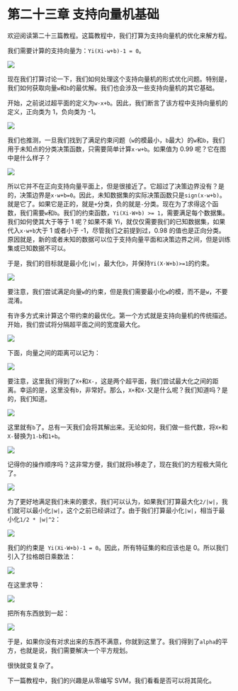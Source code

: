 # 第二十三章 支持向量机基础

欢迎阅读第二十三篇教程。这篇教程中，我们打算为支持向量机的优化来解方程。

我们需要计算的支持向量为：`Yi(Xi·w+b)-1 = 0`。

![](img/23-1.png)

现在我们打算讨论一下，我们如何处理这个支持向量机的形式优化问题。特别是，我们如何获取向量`w`和`b`的最优解。我们也会涉及一些支持向量机的其它基础。

开始，之前说过超平面的定义为`w·x+b`。因此，我们断言了该方程中支持向量机的定义，正向类为 1，负向类为 -1。

![](img/23-2.png)

我们也推测，一旦我们找到了满足约束问题（`w`的模最小，`b`最大）的`w`和`b`，我们用于未知点的分类决策函数，只需要简单计算`x·w+b`。如果值为 0.99 呢？它在图中是什么样子？

![](img/23-3.png)

所以它并不在正向支持向量平面上，但是很接近了。它超过了决策边界没有？是的，决策边界是`x·w+b=0`。因此，未知数据集的实际决策函数只是`sign(x·w+b)`。就是它了。如果它是正的，就是`+`分类，负的就是`-`分类。现在为了求得这个函数，我们需要`w`和`b`。我们的约束函数，`Yi(Xi·W+b) >= 1`，需要满足每个数据集。我们如何使其大于等于 1 呢？如果不乘 Yi，就仅仅需要我们的已知数据集，如果代入`x·w+b`大于 1 或者小于 -1，尽管我们之前提到过，0.98 的值也是正向分类。原因就是，新的或者未知的数据可以位于支持向量平面和决策边界之间，但是训练集或已知数据不可以。

于是，我们的目标就是最小化`|w|`，最大化`b`，并保持`Yi(X·W+b)>=1`的约束。

![](img/23-4.png)

要注意，我们尝试满足向量`w`的约束，但是我们需要最小化`w`的模，而不是`w`，不要混淆。

有许多方式来计算这个带约束的最优化。第一个方式就是支持向量机的传统描述。开始，我们尝试将分隔超平面之间的宽度最大化。

![](img/23-5.png)

下面，向量之间的距离可以记为：

![](img/23-6.png)

要注意，这里我们得到了`X+`和`X-`，这是两个超平面，我们尝试最大化之间的距离。幸运的是，这里没有`b`，非常好。那么，`X+`和`X-`又是什么呢？我们知道吗？是的，我们知道。

![](img/23-7.png)

这里就有`b`了。总有一天我们会将其解出来。无论如何，我们做一些代数，将`X+`和`X-`替换为`1-b`和`1+b`。

![](img/23-8.png)

记得你的操作顺序吗？这非常方便，我们就将`b`移走了，现在我们的方程极大简化了。

![](img/23-9.png)

为了更好地满足我们未来的要求，我们可以认为，如果我们打算最大化`2/|w|`，我们就可以最小化`|w|`，这个之前已经讲过了。由于我们打算最小化`|w|`，相当于最小化`1/2 * |w|^2`：

![](img/23-10.png)

我们的约束是` Yi(Xi·W+b)-1 = 0`。因此，所有特征集的和应该也是 0。所以我们引入了拉格朗日乘数法：

![](img/23-11.png)

在这里求导：

![](img/23-12.png)

把所有东西放到一起：

![](img/23-13.png)

于是，如果你没有对求出来的东西不满意，你就到这里了。我们得到了`alpha`的平方，也就是说，我们需要解决一个平方规划。

很快就变复杂了。

下一篇教程中，我们的兴趣是从零编写 SVM，我们看看是否可以将其简化。
